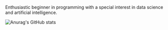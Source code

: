 Enthusiastic beginner in programming with a special interest in data science and artificial intelligence.

![Anurag's GitHub stats](https://github-readme-stats.vercel.app/api?username=ricardonunes-la&show_icons=true&theme=transparent)
